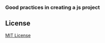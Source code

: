 ### Good practices in creating a js project

## License
[MIT License](https://github.com/JorgeLAB/js_tdd/master/LICENSE.md)